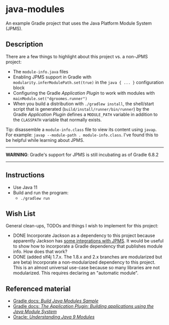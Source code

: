 # java-modules

An example Gradle project that uses the Java Platform Module System (JPMS). 

## Description

There are a few things to highlight about this project vs. a non-JPMS project:

* The `module-info.java` files
* Enabling JPMS support in Gradle with `modularity.inferModulePath.set(true)` in the `java { ... }` configuration block
* Configuring the Gradle *Application Plugin* to work with modules with `mainModule.set("dgroomes.runner")`
* When you build a distribution with `./gradlew install`, the shell/start script that is generated (`build/install/runner/bin/runner`)
  by the Gradle *Application Plugin* defines a `MODULE_PATH` variable in addition to the `CLASSPATH` variable that normally
  exists.

Tip: disassemble a `module-info.class` file to view its content using `javap`. For example: `javap --module-path . module-info.class`.
I've found this to be helpful while learning about JPMS.

---
**WARNING**: Gradle's support for JPMS is still incubating as of Gradle 6.8.2 

---

## Instructions

* Use Java 11
* Build and run the program:
  * `./gradlew run`

## Wish List

General clean-ups, TODOs and things I wish to implement for this project:

* DONE Incorporate Jackson as a dependency to this project because apparently Jackson has [some integrations with JPMS](https://github.com/FasterXML/jackson-databind/blob/a2c8c652a0fc01f95f819b65a159a9449af6c0d2/src/moditect/module-info.java#L2).
  It would be useful to show how to incorporate a Gradle dependency that publishes module info. How does that work?
* DONE (added slf4j 1.7.x. The 1.8.x and 2.x branches are modularized but are beta) Incorporate a non-modularized
  dependency to this project. This is an almost universal use-case because so many libraries are not modularized. This
  requires declaring an "automatic module".

## Referenced material

* [Gradle docs: *Build Java Modules Sample*](https://docs.gradle.org/current/samples/sample_java_modules_multi_project.html)
* [Gradle docs: *The Application Plugin: Building applications using the Java Module System*](https://docs.gradle.org/current/userguide/application_plugin.html#sec:application_modular)
* [Oracle: *Understanding Java 9 Modules*](https://www.oracle.com/corporate/features/understanding-java-9-modules.html)
